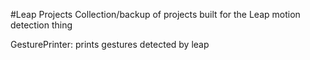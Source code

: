 #Leap Projects
Collection/backup of projects built for the Leap motion detection thing

GesturePrinter: prints gestures detected by leap